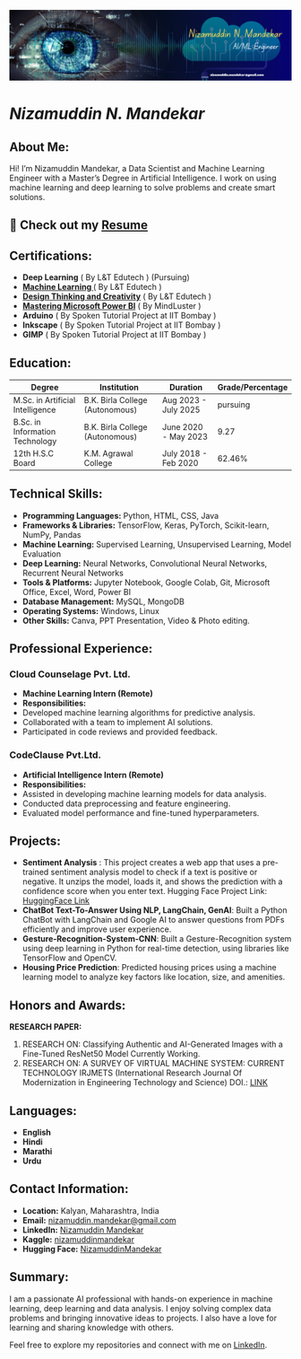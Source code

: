 ![Banner](Banner.png)

# *Nizamuddin N. Mandekar*

## About Me:
Hi! I’m Nizamuddin Mandekar, a Data Scientist and Machine Learning Engineer with a Master’s Degree in Artificial Intelligence. I work on using machine learning and deep learning to solve problems and create smart solutions.

## 📙 Check out my [Resume](./Harsh_joshi_ML.pdf)

## Certifications:
- **Deep Learning** ( By L&T Edutech ) (Pursuing)
- **[Machine Learning ](https://iggnitewebcertification.lntedutech.com/?certificationID=dzp9JU_WYRUHFTM_267105454540822&name=Nizamuddin%20Naeem%20Mandekar%20&course=Machine%20Learning)** ( By L&T Edutech )
- **[Design Thinking and Creativity](https://iggnitewebcertification.lntedutech.com/?certificationID=dzp9JU_rO0JEigU_334234619920411&name=Mandekar%20Nizamuddin%20Naeem&course=Design%20Thinking%20and%20Creativity)** ( By L&T Edutech )
- **[Mastering Microsoft Power BI](https://www.mindluster.com/student/certificate/16332363245)** ( By MindLuster )
- **Arduino** ( By Spoken Tutorial Project at IIT Bombay )
- **Inkscape** ( By Spoken Tutorial Project at IIT Bombay ) 
- **GIMP** ( By Spoken Tutorial Project at IIT Bombay )

## Education:
| Degree                            | Institution                      | Duration                | Grade/Percentage      |
|-----------------------------------|----------------------------------|-------------------------|-----------------------|
| M.Sc. in Artificial Intelligence  | B.K. Birla College (Autonomous)  | Aug 2023 - July 2025    |         pursuing         |
| B.Sc. in Information Technology   | B.K. Birla College (Autonomous)  | June 2020 - May 2023  |         9.27           |
| 12th H.S.C Board                  | K.M. Agrawal College             | July 2018 - Feb 2020    |         62.46%           |
  
## Technical Skills:
- **Programming Languages:** Python, HTML, CSS, Java
- **Frameworks & Libraries:** TensorFlow, Keras, PyTorch, Scikit-learn, NumPy,
Pandas
- **Machine Learning:** Supervised Learning, Unsupervised Learning, Model
Evaluation
- **Deep Learning:** Neural Networks, Convolutional Neural Networks, Recurrent
Neural Networks
- **Tools & Platforms:** Jupyter Notebook, Google Colab, Git, Microsoft Office, Excel, Word, Power BI
- **Database Management:** MySQL, MongoDB
- **Operating Systems:** Windows, Linux
- **Other Skills:** Canva, PPT Presentation, Video & Photo editing.

## Professional Experience:
### Cloud Counselage Pvt. Ltd.
- **Machine Learning Intern (Remote)**
- **Responsibilities:**
- Developed machine learning algorithms for predictive analysis.
- Collaborated with a team to implement AI solutions.
- Participated in code reviews and provided feedback.

### CodeClause Pvt.Ltd.
- **Artificial Intelligence Intern (Remote)**
- **Responsibilities:**
- Assisted in developing machine learning models for data analysis.
- Conducted data preprocessing and feature engineering.
- Evaluated model performance and fine-tuned hyperparameters.

## Projects:
- **Sentiment Analysis** :  This project creates a web app that uses a pre-trained sentiment analysis model to check if a text is positive or negative. It unzips
the model, loads it, and shows the prediction with a confidence score when you enter text.
Hugging Face Project Link: [HuggingFace Link](https://huggingface.co/spaces/NizamuddinMandekar/SentimentAnalysis)
- **ChatBot Text-To-Answer Using NLP, LangChain, GenAI**: Built a Python ChatBot with LangChain and Google AI to answer questions from PDFs efficiently and improve user experience.
- **Gesture-Recognition-System-CNN**: Built a Gesture-Recognition system using deep learning in Python for real-time detection, using libraries like TensorFlow and
OpenCV.
- **Housing Price Prediction**: Predicted housing prices using a machine learning model to analyze key factors like location, size, and amenities.

## Honors and Awards:
**RESEARCH PAPER:**
1) RESEARCH ON: Classifying Authentic and AI-Generated Images with a Fine-Tuned ResNet50 Model
Currently Working.
2) RESEARCH ON: A SURVEY OF VIRTUAL MACHINE SYSTEM: CURRENT TECHNOLOGY
IRJMETS (International Research Journal Of Modernization in Engineering Technology and Science)
DOI.: [LINK](https://www.doi.org/10.56726/IRJMETS30061)

## Languages:
- **English**
- **Hindi**
- **Marathi**
- **Urdu**
  
## Contact Information:
- **Location:** Kalyan, Maharashtra, India
- **Email:** [nizamuddin.mandekar@gmail.com](mailto:nizamuddin.mandekar@gmail.com)
- **LinkedIn:** [Nizamuddin Mandekar](https://www.linkedin.com/in/nizamuddin-mandekar-226291219/)
- **Kaggle:** [nizamuddinmandekar](https://www.kaggle.com/nizamuddinmandekar)
- **Hugging Face:** [NizamuddinMandekar](https://huggingface.co/NizamuddinMandekar)
  
## Summary: 
I am a passionate AI professional with hands-on experience in machine learning, deep learning and data analysis. I enjoy solving complex data problems and bringing innovative ideas to projects. I also have a love for learning and sharing knowledge with others.

Feel free to explore my repositories and connect with me on [LinkedIn](https://www.linkedin.com/in/nizamuddin-mandekar-226291219/).
